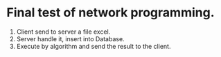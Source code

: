 # Final test of network programming.

1. Client send to server a file excel.
2. Server handle it, insert into  Database.
3. Execute by algorithm and send the result to the client.
